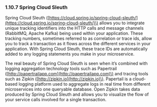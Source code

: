 ### 1.10.7 Spring Cloud Sleuth

Spring Cloud Sleuth \([https://cloud.spring.io/spring-cloud-sleuth/](https://cloud.spring.io/spring-cloud-sleuth/)\) allows you to integrate unique tracking identifiers into the HTTP calls and message channels \(RabbitMQ, Apache Kafka\) being used within your application. These tracking numbers, sometimes referred to as correlation or trace ids, allow you to track a transaction as it flows across the different services in your application. With Spring Cloud Sleuth, these trace IDs are automatically added to any logging statements you make in your microservice.

The real beauty of Spring Cloud Sleuth is seen when it’s combined with logging aggregation technology tools such as Papertrail \([http://papertrailapp.com](http://papertrailapp.com)\) and tracing tools such as Zipkin \([http://zipkin.io](http://zipkin.io)\). Papertail is a cloud-based logging platform used to aggregate logs in real time from different microservices into one queryable database. Open Zipkin takes data produced by Spring Cloud Sleuth and allows you to visualize the flow of your service calls involved for a single transaction.

